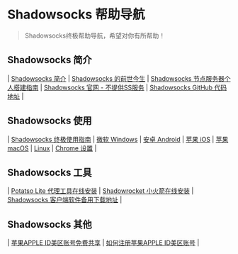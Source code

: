 # Shadowsocks 帮助导航

> Shadowsocks终极帮助导航，希望对你有所帮助！

## Shadowsocks 简介 ##

| [Shadowsocks 简介](https://shadowsocks-help.github.io/Shadowsocks/whats-shadowsocks.html) | [Shadowsocks 的前世今生](https://shadowsocks-help.github.io/Shadowsocks/Shadowsocks-wiki.html) | [Shadowsocks 节点服务器个人搭建指南](https://shadowsocks-help.github.io/Shadowsocks/Shadowsocks-server.html) | [Shadowsocks 官网 - 不提供SS服务](https://shadowsocks.org/) | [Shadowsocks GitHub 代码地址](https://github.com/shadowsocks) | 

## Shadowsocks 使用 ##

| [Shadowsocks 终极使用指南](https://shadowsocks-help.github.io/Shadowsocks/) | [微软 Windows](https://shadowsocks-help.github.io/Shadowsocks/windows.html) | [ 安卓 Android](https://shadowsocks-help.github.io/Shadowsocks/Android.html) | [苹果 iOS](https://shadowsocks-help.github.io/Shadowsocks/ios.html) | [ 苹果 macOS](https://shadowsocks-help.github.io/Shadowsocks/mac.html) | [Linux](https://shadowsocks-help.github.io/Shadowsocks/linux.html) | [Chrome 设置](https://shadowsocks-help.github.io/Shadowsocks/Chrome.html) | 

## Shadowsocks 工具 ##

| [Potatso Lite 代理工具在线安装](https://shadowsocks-help.github.io/Potatso-Lite) | [Shadowrocket 小火箭在线安装](https://shadowsocks-help.github.io/ios) | [Shadowsocks 客户端软件备用下载地址](https://shadowsocks-help.github.io/Shadowsocks/download.html) | 

## Shadowsocks 其他 ##

| [苹果APPLE ID美区账号免费共享](https://shadowsocks-help.github.io/Shadowsocks/appleid.html) | [如何注册苹果APPLE ID美区账号](https://shadowsocks-help.github.io/Shadowsocks/apple-id.html) | 
